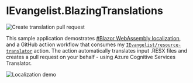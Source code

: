 # IEvangelist.BlazingTranslations

![Create translation pull request](https://github.com/IEvangelist/IEvangelist.BlazingTranslations/workflows/Create%20translation%20pull%20request/badge.svg)

This sample application demostrates [#Blazor WebAssembly localization](https://docs.microsoft.com/en-us/aspnet/core/blazor/globalization-localization?view=aspnetcore-3.1#blazor-webassembly), and a GitHub actiion workflow that consumes my [`IEvangelist/resource-translator`](https://github.com/IEvangelist/resource-translator) action. The action automatically translates input .RESX files and creates a pull request on your behalf - using Azure Cognitive Services Translator.

![Localization demo](translation-demo.gif)
